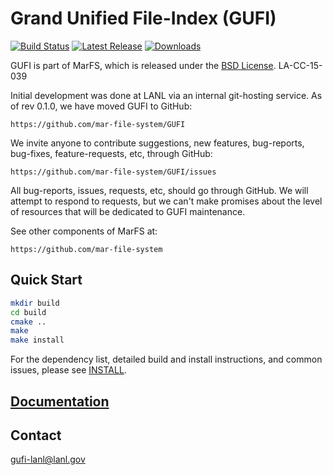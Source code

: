 # Grand Unified File-Index (GUFI)

[![Build Status](https://travis-ci.com/mar-file-system/GUFI.svg?branch=master)](https://travis-ci.com/mar-file-system/GUFI)
[![Latest Release](https://img.shields.io/github/release/mar-file-system/GUFI.svg?style=popout)](https://github.com/mar-file-system/GUFI/releases/latest)
[![Downloads](https://img.shields.io/github/downloads/mar-file-system/GUFI/latest/total.svg?style=popout)](https://github.com/mar-file-system/GUFI/releases/latest)

GUFI is part of MarFS, which is released under the [BSD License](LICENSE.txt).
LA-CC-15-039

Initial development was done at LANL via an internal git-hosting service.
As of rev 0.1.0, we have moved GUFI to GitHub:

    https://github.com/mar-file-system/GUFI

We invite anyone to contribute suggestions, new features, bug-reports,
bug-fixes, feature-requests, etc, through GitHub:

    https://github.com/mar-file-system/GUFI/issues

All bug-reports, issues, requests, etc, should go through GitHub.
We will attempt to respond to requests, but we can't make promises about
the level of resources that will be dedicated to GUFI maintenance.

See other components of MarFS at:

    https://github.com/mar-file-system

## Quick Start
```bash
mkdir build
cd build
cmake ..
make
make install
```

For the dependency list, detailed build and install instructions, and common issues, please see [INSTALL](INSTALL).

## [Documentation](docs/README.md)

## Contact
gufi-lanl@lanl.gov
